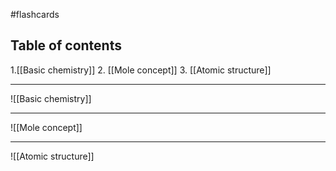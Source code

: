 #flashcards 
## Table of contents
1.[[Basic chemistry]]
2. [[Mole concept]]
3. [[Atomic structure]]

---
![[Basic chemistry]]

---
![[Mole concept]]

---
![[Atomic structure]]
